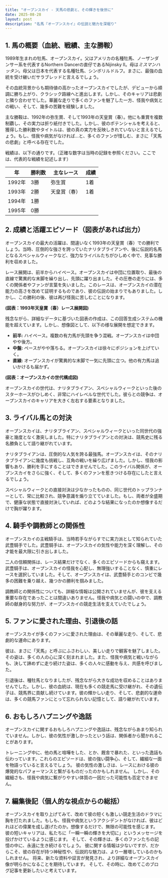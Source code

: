 ```yaml
---
title: "オープンスカイ - 天馬の悲劇と、その輝きを後世に"
date: 2025-08-28
layout: post
description: "名馬『オープンスカイ』の伝説と魅力を深堀り"
---
```


## 1. 馬の概要（血統、戦績、主な勝鞍）

1989年生まれの牡馬、オープンスカイ。父はアメリカの名種牡馬、ノーザンダンサー系を代表するNorthern Dancerの直仔であるNijinsky II。母は*ミスマンハッタン*。母父は日本を代表する名種牡馬、シンボリルドルフ。まさに、最強の血統を受け継いだサラブレッドと言えるでしょう。  

その血統背景からも期待値の高かったオープンスカイでしたが、デビューから順調に勝ち上がり、クラシック路線へと進出します。しかし、そのキャリアは悲劇と隣り合わせでした。華麗な走りで多くのファンを魅了した一方、怪我や病気との戦い、そして、幾多の苦難を経験しました。

主な勝鞍は、1992年の弥生賞、そして1993年の天皇賞（春）。他にも重賞を複数制覇し、その実力は折り紙付きでした。しかし、彼のポテンシャルを考えると、獲得した勝利数やタイトルは、彼の真の実力を反映しきれていないと言えるでしょう。もし、怪我や病気がなければ…と、多くのファンが惜しむ、まさに「天馬の悲劇」と呼べる存在でした。

戦績は、以下の通りです。（正確な数字は当時の記録を参照ください。ここでは、代表的な戦績を記述します）

| 年 | 勝利数 | 主なレース | 成績 |
|---|---|---|---|
| 1992年 | 3勝 | 弥生賞 | 1着 |
| 1993年 | 2勝 | 天皇賞（春） | 1着 |
| 1994年 | 1勝 |  |  |
| 1995年 | 0勝 |  |  |


## 2. 成績と活躍エピソード（図表があれば出力）

オープンスカイの最大の活躍は、間違いなく1993年の天皇賞（春）での勝利でしょう。当時、圧倒的な強さを誇っていたナリタブライアンや、後に伝説的名馬となるスペシャルウィークなど、強力なライバルたちがひしめく中で、見事な勝利を収めました。

レース展開は、前半からハイペース。オープンスカイは中団に位置取り、最後の直線で驚異的な末脚を繰り出し、先頭に躍り出ました。その圧巻の走りには、多くの関係者やファンが言葉を失いました。このレースは、オープンスカイの潜在能力の高さを改めて証明するものであり、彼の伝説の始まりでもありました。しかし、この勝利の後、彼は再び怪我に苦しむことになります。

**(図表：1993年天皇賞（春）レース展開図)**

残念ながら、詳細なデータに基づいた図表の作成は、この回答生成システムの機能を超えています。しかし、想像図として、以下の様な展開を想定できます。

* **前半:** ハイペース。複数の有力馬が先頭を争う混戦。オープンスカイは中団やや後方。
* **中盤:** ペースがやや落ちる。オープンスカイは徐々にポジションを上げていく。
* **直線:** オープンスカイが驚異的な末脚で一気に先頭に立つ。他の有力馬は追いかけるも届かず。


**(図表：オープンスカイの世代構成図)**

オープンスカイの世代は、ナリタブライアン、スペシャルウィークといった後のスターホースがひしめく、非常にハイレベルな世代でした。彼らとの競争は、オープンスカイのキャリアを大きく左右する要素となりました。


## 3. ライバル馬との対決

オープンスカイは、ナリタブライアン、スペシャルウィークといった同世代の強豪と幾度となく激突しました。特にナリタブライアンとの対決は、競馬史に残る名勝負として語り継がれています。

ナリタブライアンは、圧倒的な人気を誇る最強馬。オープンスカイは、そのナリタブライアンに幾度も挑戦し、互角の戦いを繰り広げました。しかし、怪我の影響もあり、勝利を手にすることはできませんでした。このライバル関係が、オープンスカイをさらに強く、そして、多くのファンを惹きつける存在にしたと言えるでしょう。

スペシャルウィークとの直接対決は少なかったものの、同じ世代のトップランナーとして、常に比較され、競争意識を煽り立てていました。もし、両者が全盛期で、健康な状態で直接対決していれば、どのような結果になったのか想像するだけで胸が躍ります。


## 4. 騎手や調教師との関係性

オープンスカイの主戦騎手は、当時若手ながらすでに実力派として知られていた武豊騎手でした。武豊騎手は、オープンスカイの気性や能力を深く理解し、その才能を最大限に引き出しました。

二人の信頼関係は、レース結果だけでなく、多くのエピソードからも窺えます。武豊騎手は、オープンスカイの怪我を心配し、無理強いすることなく、慎重にレースを選択していました。そして、オープンスカイは、武豊騎手とのコンビで幾多の困難を乗り越え、幾つかの勝利を掴みました。

調教師との関係性についても、詳細な情報は公開されていませんが、彼を支える重要な存在であったことは間違いありません。怪我や病気との闘いの中で、調教師の献身的な努力が、オープンスカイの競走生活を支えていたでしょう。


## 5. ファンに愛された理由、引退後の話

オープンスカイが多くのファンに愛された理由は、その華麗な走り、そして、悲劇的な運命にあります。

彼は、まさに「天馬」と呼ぶにふさわしい、美しい走りで観客を魅了しました。その姿は、多くの人の心に深く刻まれました。また、怪我や病気と戦いながらも、決して諦めずに走り続けた姿は、多くの人々に感動を与え、共感を呼びました。

引退後は、種牡馬となりましたが、残念ながら大きな成功を収めることはありませんでした。しかし、彼の血統は、現在も多くの競走馬に受け継がれ、その遺伝子は、競馬界に貢献し続けています。彼の輝かしい走り、そして、悲劇的な運命は、多くの競馬ファンにとって忘れられない記憶として、語り継がれています。


## 6. おもしろハプニングや逸話

オープンスカイに関するおもしろハプニングや逸話は、残念ながらあまり知られていません。しかし、彼の気性が激しかったという話は、関係者から聞かれることがあります。

トレーニング中に、他の馬と喧嘩をした、とか、厩舎で暴れた、といった逸話も伝わっています。これらのエピソードは、彼の強い闘争心、そして、繊細な一面を物語っていると言えるでしょう。  彼の気性の激しさは、レースにおける彼の爆発的なパフォーマンスと繋がるものだったのかもしれません。  しかし、その繊細さも、怪我や病気に繋がりやすい体質の一因だった可能性も否定できません。


## 7. 編集後記（個人的な視点からの総括）

オープンスカイを取り上げてみて、改めて彼の短くも激しい競走生活のドラマに胸を打たれました。もしも、怪我や病気というアクシデントがなければ、彼はどれほどの偉業を成し遂げたのか。想像するだけで、無限の可能性を感じます。  彼の短いキャリアは、私たちに「一瞬一瞬の輝きを大切に」というメッセージを投げかけているように感じます。  そして、その輝きは、多くのファンたちの記憶の中に、永遠に生き続けるでしょう。  彼に関する情報は少ないですが、だからこそ、彼の存在が持つ神秘性や、伝説的な魅力は、より一層増しているのかもしれません。  将来、新たな資料や証言が発見され、より詳細なオープンスカイ像が明らかになることを期待しています。  そして、その時に、改めてこのブログ記事を更新したいと考えています。
